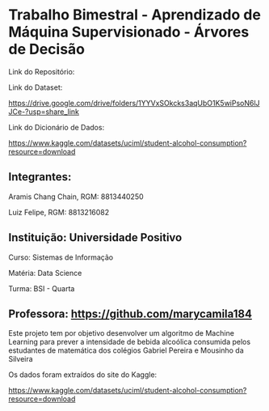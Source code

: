 # Trabalho Bimestral - Aprendizado de Máquina Supervisionado - Árvores de Decisão

Link do Repositório:

Link do Dataset:

https://drive.google.com/drive/folders/1YYVxSOkcks3aqUbO1K5wiPsoN6lJJCe-?usp=share_link

Link do Dicionário de Dados:

https://www.kaggle.com/datasets/uciml/student-alcohol-consumption?resource=download

## Integrantes:

Aramis Chang Chain, RGM: 8813440250

Luiz Felipe, RGM: 8813216082

## Instituição: Universidade Positivo

Curso: Sistemas de Informação

Matéria: Data Science

Turma: BSI - Quarta

## Professora: https://github.com/marycamila184

Este projeto tem por objetivo desenvolver um algoritmo de Machine Learning para prever a intensidade de bebida alcoólica consumida pelos estudantes de matemática dos colégios Gabriel Pereira e Mousinho da Silveira

Os dados foram extraídos do site do Kaggle:

https://www.kaggle.com/datasets/uciml/student-alcohol-consumption?resource=download

